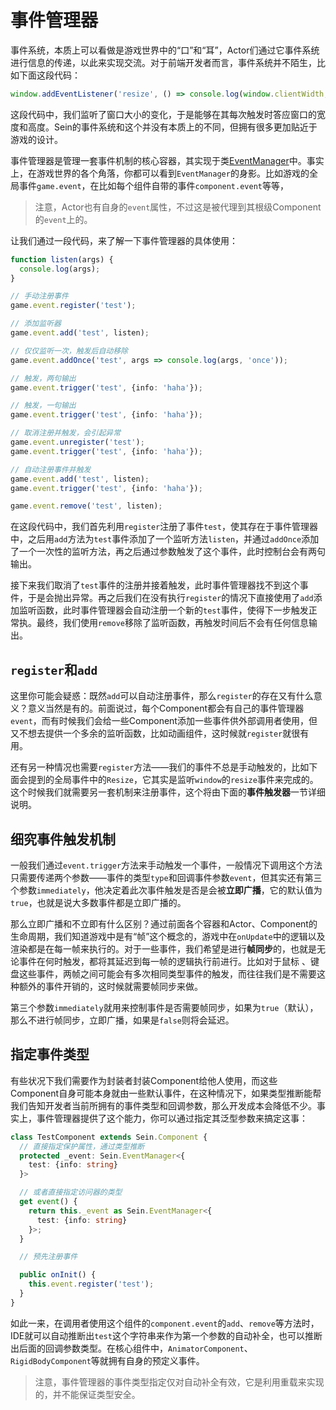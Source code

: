 # 事件管理器

事件系统，本质上可以看做是游戏世界中的“口”和“耳”，Actor们通过它事件系统进行信息的传递，以此来实现交流。对于前端开发者而言，事件系统并不陌生，比如下面这段代码：  

```ts
window.addEventListener('resize', () => console.log(window.clientWidth, window.clientHeight));
```

这段代码中，我们监听了窗口大小的变化，于是能够在其每次触发时答应窗口的宽度和高度。Sein的事件系统和这个并没有本质上的不同，但拥有很多更加贴近于游戏的设计。

事件管理器是管理一套事件机制的核心容器，其实现于类[EventManager](../../document/classes/eventmanager)中。事实上，在游戏世界的各个角落，你都可以看到`EventManager`的身影。比如游戏的全局事件`game.event`，在比如每个组件自带的事件`component.event`等等，

>注意，Actor也有自身的`event`属性，不过这是被代理到其根级Component的`event`上的。

让我们通过一段代码，来了解一下事件管理器的具体使用：  
 
```ts
function listen(args) {
  console.log(args);
}

// 手动注册事件
game.event.register('test');

// 添加监听器
game.event.add('test', listen);

// 仅仅监听一次，触发后自动移除
game.event.addOnce('test', args => console.log(args, 'once'));

// 触发，两句输出
game.event.trigger('test', {info: 'haha'});

// 触发，一句输出
game.event.trigger('test', {info: 'haha'});

// 取消注册并触发，会引起异常
game.event.unregister('test');
game.event.trigger('test', {info: 'haha'});

// 自动注册事件并触发
game.event.add('test', listen);
game.event.trigger('test', {info: 'haha'});

game.event.remove('test', listen);
```

在这段代码中，我们首先利用`register`注册了事件`test`，使其存在于事件管理器中，之后用`add`方法为`test`事件添加了一个监听方法`listen`，并通过`addOnce`添加了一个一次性的监听方法，再之后通过参数触发了这个事件，此时控制台会有两句输出。  

接下来我们取消了`test`事件的注册并接着触发，此时事件管理器找不到这个事件，于是会抛出异常。再之后我们在没有执行`register`的情况下直接使用了`add`添加监听函数，此时事件管理器会自动注册一个新的`test`事件，使得下一步触发正常执。最终，我们使用`remove`移除了监听函数，再触发时间后不会有任何信息输出。

## `register`和`add`

这里你可能会疑惑：既然`add`可以自动注册事件，那么`register`的存在又有什么意义？意义当然是有的。前面说过，每个Component都会有自己的事件管理器`event`，而有时候我们会给一些Component添加一些事件供外部调用者使用，但又不想去提供一个多余的监听函数，比如动画组件，这时候就`register`就很有用。  

还有另一种情况也需要`register`方法——我们的事件不总是手动触发的，比如下面会提到的全局事件中的`Resize`，它其实是监听`window`的`resize`事件来完成的。这个时候我们就需要另一套机制来注册事件，这个将由下面的**事件触发器**一节详细说明。

## 细究事件触发机制

一般我们通过`event.trigger`方法来手动触发一个事件，一般情况下调用这个方法只需要传递两个参数——事件的类型`type`和回调事件参数`event`，但其实还有第三个参数`immediately`，他决定着此次事件触发是否是会被**立即广播**，它的默认值为`true`，也就是说大多数事件都是立即广播的。  

那么立即广播和不立即有什么区别？通过前面各个容器和Actor、Component的生命周期，我们知道游戏中是有“帧”这个概念的，游戏中在`onUpdate`中的逻辑以及渲染都是在每一帧来执行的。对于一些事件，我们希望是进行**帧同步**的，也就是无论事件在何时触发，都将其延迟到每一帧的逻辑执行前进行。比如对于鼠标
、键盘这些事件，两帧之间可能会有多次相同类型事件的触发，而往往我们是不需要这种额外的事件开销的，这时候就需要帧同步来做。  

第三个参数`immediately`就用来控制事件是否需要帧同步，如果为`true`（默认），那么不进行帧同步，立即广播，如果是`false`则将会延迟。

## 指定事件类型

有些状况下我们需要作为封装者封装Component给他人使用，而这些Component自身可能本身就由一些默认事件，在这种情况下，如果类型推断能帮我们告知开发者当前所拥有的事件类型和回调参数，那么开发成本会降低不少。事实上，事件管理器提供了这个能力，你可以通过指定其泛型参数来搞定这事：  

```ts
class TestComponent extends Sein.Component {
  // 直接指定保护属性，通过类型推断
  protected _event: Sein.EventManager<{
    test: {info: string}
  }>

  // 或者直接指定访问器的类型
  get event() {
    return this._event as Sein.EventManager<{
      test: {info: string}
    }>;
  }

  // 预先注册事件

  public onInit() {
    this.event.register('test');
  }
}
```

如此一来，在调用者使用这个组件的`component.event`的`add`、`remove`等方法时，IDE就可以自动推断出`test`这个字符串来作为第一个参数的自动补全，也可以推断出后面的回调参数类型。在核心组件中，`AnimatorComponent`、`RigidBodyComponent`等就拥有自身的预定义事件。  

>注意，事件管理器的事件类型指定仅对自动补全有效，它是利用重载来实现的，并不能保证类型安全。
